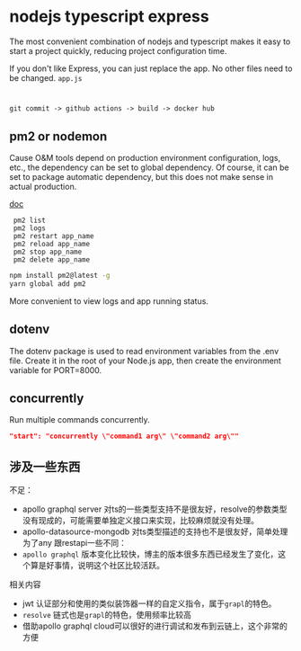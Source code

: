 # nodejs typescript express

The most convenient combination of nodejs and typescript makes it easy to start a project quickly, reducing project configuration time.

If you don't like Express, you can just replace the app. No other files need to be changed. `app.js`

# 
```
git commit -> github actions -> build -> docker hub
```


## pm2 or nodemon

Cause O&M tools depend on production environment configuration, logs, etc., the dependency can be set to global dependency. Of course, it can be set to package automatic dependency, but this does not make sense in actual production.

[doc](https://pm2.keymetrics.io/docs/usage/quick-start/)

```
 pm2 list
 pm2 logs
 pm2 restart app_name
 pm2 reload app_name
 pm2 stop app_name
 pm2 delete app_name
```

```bash
npm install pm2@latest -g
yarn global add pm2
```

More convenient to view logs and app running status.

## dotenv

The dotenv package is used to read environment variables from the .env file. Create it in the root of your Node.js app, then create the environment variable for PORT=8000.

## concurrently

Run multiple commands concurrently.

```json
"start": "concurrently \"command1 arg\" \"command2 arg\""
```

## 涉及一些东西

不足： 
- apollo graphql server 对ts的一些类型支持不是很友好，resolve的参数类型没有现成的，可能需要单独定义接口来实现，比较麻烦就没有处理。
- apollo-datasource-mongodb  对ts类型描述的支持也不是很友好，简单处理为了any
跟restapi一些不同：
- `apollo graphql` 版本变化比较快，博主的版本很多东西已经发生了变化，这个算是好事情，说明这个社区比较活跃。
  
  
相关内容
 - jwt 认证部分和使用的类似装饰器一样的自定义指令，属于`grapl`的特色。
 - `resolve` 链式也是`grapl`的特色，使用频率比较高
 - 借助apollo graphql cloud可以很好的进行调试和发布到云链上，这个非常的方便
